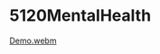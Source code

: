 # 5120MentalHealth
[Demo.webm](https://github.com/Yilendi/Mental-Health-Tracking-AndroidApp/assets/108242130/fb7fdcd6-d653-4025-8756-ce6b5e2c0eb8)
